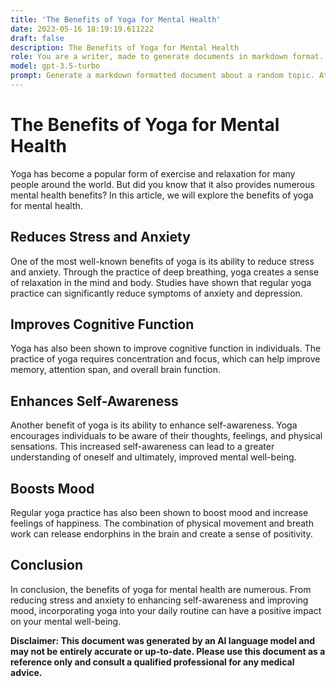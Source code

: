 ```yaml
---
title: 'The Benefits of Yoga for Mental Health'
date: 2023-05-16 18:19:19.611222
draft: false
description: The Benefits of Yoga for Mental Health
role: You are a writer, made to generate documents in markdown format. It is very important that all of the documents you generate are in valid markdown format.
model: gpt-3.5-turbo
prompt: Generate a markdown formatted document about a random topic. At the bottom, include a disclaimer explaining that the document was generated by you. The first line of the document should be the title. Make sure that the entire document is in proper markdown format, using a mix of various tags to make the document visually appealing.
---
```


# The Benefits of Yoga for Mental Health

Yoga has become a popular form of exercise and relaxation for many people around the world. But did you know that it also provides numerous mental health benefits? In this article, we will explore the benefits of yoga for mental health.

## Reduces Stress and Anxiety

One of the most well-known benefits of yoga is its ability to reduce stress and anxiety. Through the practice of deep breathing, yoga creates a sense of relaxation in the mind and body. Studies have shown that regular yoga practice can significantly reduce symptoms of anxiety and depression.

## Improves Cognitive Function

Yoga has also been shown to improve cognitive function in individuals. The practice of yoga requires concentration and focus, which can help improve memory, attention span, and overall brain function.

## Enhances Self-Awareness

Another benefit of yoga is its ability to enhance self-awareness. Yoga encourages individuals to be aware of their thoughts, feelings, and physical sensations. This increased self-awareness can lead to a greater understanding of oneself and ultimately, improved mental well-being.

## Boosts Mood

Regular yoga practice has also been shown to boost mood and increase feelings of happiness. The combination of physical movement and breath work can release endorphins in the brain and create a sense of positivity.

## Conclusion

In conclusion, the benefits of yoga for mental health are numerous. From reducing stress and anxiety to enhancing self-awareness and improving mood, incorporating yoga into your daily routine can have a positive impact on your mental well-being.

**Disclaimer: This document was generated by an AI language model and may not be entirely accurate or up-to-date. Please use this document as a reference only and consult a qualified professional for any medical advice.**
